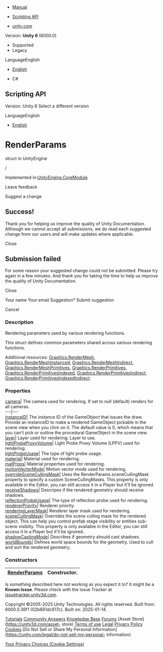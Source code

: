 [ ]()

  * [Manual](../Manual/index.html)
  * [Scripting API](../ScriptReference/index.html)

  * [unity.com](https://unity.com/)

Version: **Unity 6** (6000.0)

  * Supported
  * Legacy

LanguageEnglish

  * [English]()

  * C#

[ ](https://docs.unity3d.com)

## Scripting API

Version: Unity 6 Select a different version

LanguageEnglish

  * [English]()

# RenderParams

struct in UnityEngine

/

Implemented in:[UnityEngine.CoreModule](UnityEngine.CoreModule.html)

Leave feedback

Suggest a change

## Success!

Thank you for helping us improve the quality of Unity Documentation. Although
we cannot accept all submissions, we do read each suggested change from our
users and will make updates where applicable.

Close

## Submission failed

For some reason your suggested change could not be submitted. Please <a>try
again</a> in a few minutes. And thank you for taking the time to help us
improve the quality of Unity Documentation.

Close

Your name Your email Suggestion* Submit suggestion

Cancel

[ ]()

### Description

Rendering parameters used by various rendering functions.

This struct defines common parameters shared across various rendering
functions.  
  
Additional resources: [Graphics.RenderMesh](Graphics.RenderMesh.html),
[Graphics.RenderMeshInstanced](Graphics.RenderMeshInstanced.html),
[Graphics.RenderMeshIndirect](Graphics.RenderMeshIndirect.html),
[Graphics.RenderMeshPrimitives](Graphics.RenderMeshPrimitives.html),
[Graphics.RenderPrimitives](Graphics.RenderPrimitives.html),
[Graphics.RenderPrimitivesIndexed](Graphics.RenderPrimitivesIndexed.html),
[Graphics.RenderPrimitivesIndirect](Graphics.RenderPrimitivesIndirect.html),
[Graphics.RenderPrimitivesIndexedIndirect](Graphics.RenderPrimitivesIndexedIndirect.html).

### Properties

[camera](RenderParams-camera.html)| The camera used for rendering. If set to
null (default) renders for all cameras.  
---|---  
[instanceID](RenderParams-instanceID.html)| The instance ID of the GameObject
that issues the draw. Provide an instanceID to make a rendered GameObject
pickable in the scene view when you click on it. The default value is 0, which
means that you can't pick or outline the procedural GameObject in the scene
view.  
[layer](RenderParams-layer.html)| Layer used for rendering. Layer to use.  
[lightProbeProxyVolume](RenderParams-lightProbeProxyVolume.html)| Light Probe
Proxy Volume (LPPV) used for rendering.  
[lightProbeUsage](RenderParams-lightProbeUsage.html)| The type of light probe
usage.  
[material](RenderParams-material.html)| Material used for rendering.  
[matProps](RenderParams-matProps.html)| Material properties used for
rendering.  
[motionVectorMode](RenderParams-motionVectorMode.html)| Motion vector mode
used for rendering.  
[overrideSceneCullingMask](RenderParams-overrideSceneCullingMask.html)| Uses
the RenderParams.sceneCullingMask property to specify a custom
SceneCullingMasks. This property is only available in the Editor, you can
still access it in a Player but it'll be ignored.  
[receiveShadows](RenderParams-receiveShadows.html)| Descripes if the rendered
geometry should receive shadows.  
[reflectionProbeUsage](RenderParams-reflectionProbeUsage.html)| The type of
reflection probe used for rendering.  
[rendererPriority](RenderParams-rendererPriority.html)| Renderer priority.  
[renderingLayerMask](RenderParams-renderingLayerMask.html)| Renderer layer
mask used for rendering.  
[sceneCullingMask](RenderParams-sceneCullingMask.html)| Overrides the scene
culling mask for the rendered object. This can help you control prefab stage
visibility or entities sub-scene visibiliy. This property is only available in
the Editor, you can still access it in a Player but it'll be ignored..  
[shadowCastingMode](RenderParams-shadowCastingMode.html)| Describes if
geometry should cast shadows.  
[worldBounds](RenderParams-worldBounds.html)| Defines world space bounds for
the geometry. Used to cull and sort the rendered geometry.  
  
### Constructors

[RenderParams](RenderParams-ctor.html)| Constructor.  
---|---  
  
Is something described here not working as you expect it to? It might be a
**Known Issue**. Please check with the Issue Tracker at
[issuetracker.unity3d.com](https://issuetracker.unity3d.com).

Copyright ©2005-2025 Unity Technologies. All rights reserved. Built from:
6000.0.36f1 (02b661dc617c). Built on: 2025-01-14.

[Tutorials](https://unity3d.com/learn) [Community
Answers](https://answers.unity3d.com) [Knowledge
Base](https://support.unity3d.com/hc/en-us)
[Forums](https://forum.unity3d.com) [Asset Store](https://unity3d.com/asset-
store) [Terms of use](https://docs.unity3d.com/Manual/TermsOfUse.html)
[Legal](https://unity.com/legal) [Privacy
Policy](https://unity.com/legal/privacy-policy)
[Cookies](https://unity.com/legal/cookie-policy) [Do Not Sell or Share My
Personal Information](https://unity.com/legal/do-not-sell-my-personal-
information)

[Your Privacy Choices (Cookie Settings)](javascript:void\(0\);)

